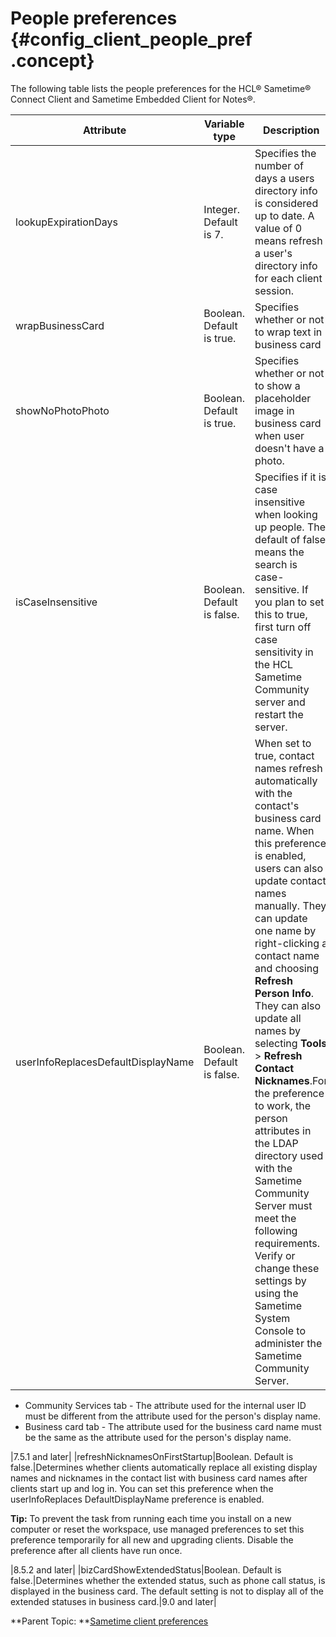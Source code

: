 # People preferences {#config_client_people_pref .concept}

The following table lists the people preferences for the HCL® Sametime® Connect Client and Sametime Embedded Client for Notes®.

|Attribute|Variable type|Description|Release|
|---------|-------------|-----------|-------|
|lookupExpirationDays|Integer. Default is 7.|Specifies the number of days a users directory info is considered up to date. A value of 0 means refresh a user's directory info for each client session.|7.5.1 and later|
|wrapBusinessCard|Boolean. Default is true.|Specifies whether or not to wrap text in business card|7.5.1 and later|
|showNoPhotoPhoto|Boolean. Default is true.|Specifies whether or not to show a placeholder image in business card when user doesn't have a photo.|7.5.1 and later|
|isCaseInsensitive|Boolean. Default is false.|Specifies if it is case insensitive when looking up people. The default of false means the search is case-sensitive. If you plan to set this to true, first turn off case sensitivity in the HCL Sametime Community server and restart the server.|7.5.1 and later|
|userInfoReplacesDefaultDisplayName|Boolean. Default is false.|When set to true, contact names refresh automatically with the contact's business card name. When this preference is enabled, users can also update contact names manually. They can update one name by right-clicking a contact name and choosing **Refresh Person Info**. They can also update all names by selecting **Tools** \> **Refresh Contact Nicknames**.For the preference to work, the person attributes in the LDAP directory used with the Sametime Community Server must meet the following requirements. Verify or change these settings by using the Sametime System Console to administer the Sametime Community Server.

-   Community Services tab - The attribute used for the internal user ID must be different from the attribute used for the person's display name.
-   Business card tab - The attribute used for the business card name must be the same as the attribute used for the person's display name.

|7.5.1 and later|
|refreshNicknamesOnFirstStartup|Boolean. Default is false.|Determines whether clients automatically replace all existing display names and nicknames in the contact list with business card names after clients start up and log in. You can set this preference when the userInfoReplaces DefaultDisplayName preference is enabled.

**Tip:** To prevent the task from running each time you install on a new computer or reset the workspace, use managed preferences to set this preference temporarily for all new and upgrading clients. Disable the preference after all clients have run once.

|8.5.2 and later|
|bizCardShowExtendedStatus|Boolean. Default is false.|Determines whether the extended status, such as phone call status, is displayed in the business card. The default setting is not to display all of the extended statuses in business card.|9.0 and later|

**Parent Topic: **[Sametime client preferences](config_client_pref_tables.md)

